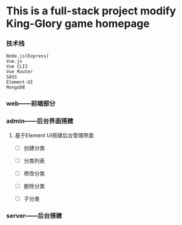 # This is a full-stack project modify King-Glory game homepage

### 技术栈

```
Node.js(Express)
Vue.js
Vue CLI3
Vue Router
SASS
Element-UI
MongoDB
```

### web——前端部分

### admin——后台界面搭建

1. 基于Element UI搭建后台管理界面

   - [ ] 创建分类

   - [ ] 分类列表

   - [ ] 修改分类

   - [ ] 删除分类

   - [ ] 子分类

### server——后台搭建

## 